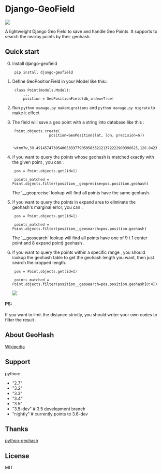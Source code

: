 Django-GeoField
=====
![](https://api.travis-ci.org/joway/django-geofield.svg?branch=master)

A lightweight Django Geo Field to save and handle Geo Points. It supports to search the nearby points by their geohash.

Quick start
-----------

0. Install django-geofield

        pip install django-geofield

1. Define GeoPositionField in your Model like this::

        class Point(models.Model):
            ...
            position = GeoPositionField(db_index=True)

2. Run `python manage.py makemigrations` and `python manage.py migrate` to make it effect

3. The field will save a geo point with a string into database like this :

        Point.objects.create(
                        position=GeoPosition(lat, lon, precision=6))

        'wtmm7w,30.49145747305400533377905958332121372222900390625,120.042387425481223317547119222581386566162109375'

4. If you want to query the points whose geohash is matched exactly with the given point , you can :

        pos = Point.objects.get(id=1)

        points_matched = Point.objects.filter(position__geoprecise=pos.position.geohash)


    The '__geoprecise' lookup will find all points have the same geohash.

5. If you want to query the points in expand area to eliminate the geohash's marginal error, you can :

        pos = Point.objects.get(id=1)

        points_matched = Point.objects.filter(position__geosearch=pos.position.geohash)

    The '__geosearch' lookup will find all points have one of 9 ( 1 center point and 8 expand point) geohash .


6. If you want to query the points within a specific range , you should lookup the geohash table to get the geohash length you want, then just search the cropped length.

        pos = Point.objects.get(id=1)

        points_matched = Point.objects.filter(position__geosearch=pos.position.geohash[0:4])

    ![](http://images.cnitblog.com/blog/522490/201309/09185913-9f6f65fc3d3c40ecb3328970831c625c.png)

#### PS: 

If you want to limit the distance strictly, you should writer your own codes to filter the result .

About GeoHash
------

[Wikipedia](http://en.wikipedia.org/wiki/Geohash)




Support
------

python:
  - "2.7"
  - "3.2"
  - "3.3"
  - "3.4"
  - "3.5"
  - "3.5-dev" # 3.5 development branch
  - "nightly" # currently points to 3.6-dev


Thanks
------

[python-geohash](https://github.com/hkwi/python-geohash/blob/master/geohash.py)

License
------

MIT

